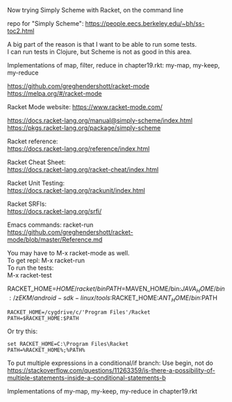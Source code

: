Now trying Simply Scheme with Racket, on the command line

repo for "Simply Scheme": https://people.eecs.berkeley.edu/~bh/ss-toc2.html   

A big part of the reason is that I want to be able to run some tests.  
I can run tests in Clojure, but Scheme is not as good in this area.  

Implementations of map, filter, reduce in chapter19.rkt: my-map, my-keep, my-reduce    

https://github.com/greghendershott/racket-mode  
https://melpa.org/#/racket-mode  

Racket Mode website: https://www.racket-mode.com/  

https://docs.racket-lang.org/manual@simply-scheme/index.html  
https://pkgs.racket-lang.org/package/simply-scheme  

Racket reference:  
https://docs.racket-lang.org/reference/index.html   

Racket Cheat Sheet:   
https://docs.racket-lang.org/racket-cheat/index.html   

Racket Unit Testing:  
https://docs.racket-lang.org/rackunit/index.html  

Racket SRFIs:   
https://docs.racket-lang.org/srfi/   



Emacs commands: racket-run  
https://github.com/greghendershott/racket-mode/blob/master/Reference.md   


You may have to M-x racket-mode as well.  
To get repl: M-x racket-run  
To run the tests:  
M-x racket-test  

RACKET_HOME=$HOME/racket/bin
PATH=$MAVEN_HOME/bin:$JAVA_HOME/bin:/zEKM/android-sdk-linux/tools:$RACKET_HOME:$ANT_HOME/bin:$PATH

```batchfile
RACKET_HOME=/cygdrive/c/'Program Files'/Racket
PATH=$RACKET_HOME:$PATH
```

Or try this:
```batchfile
set RACKET_HOME=C:\Program Files\Racket
PATH=%RACKET_HOME%;%PATH%
```

To put multiple expressions in a conditional/if branch: Use begin, not do   
https://stackoverflow.com/questions/11263359/is-there-a-possibility-of-multiple-statements-inside-a-conditional-statements-b

Implementations of my-map, my-keep, my-reduce in chapter19.rkt

